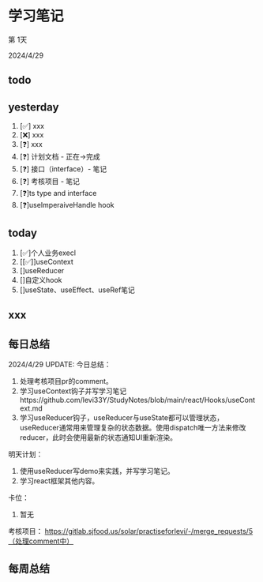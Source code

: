 # 学习笔记

第 1天

2024/4/29

## todo

## yesterday

1. [✅] xxx
2. [❌] xxx
3. [❓] xxx
4. [❓] 计划文档 - 正在->完成
5. [❓] 接口（interface）- 笔记
6. [❓] 考核项目 - 笔记
7. [❓]ts type and interface
8. [❓]useImperaiveHandle hook

## today

1. [✅]个人业务execl
2. [[✅]]useContext
3. []useReducer
4. []自定义hook
5. []useState、useEffect、useRef笔记

## xxx

## 每日总结

2024/4/29 UPDATE:
今日总结：

1. 处理考核项目pr的comment。
2. 学习useContext钩子并写学习笔记https://github.com/levi33Y/StudyNotes/blob/main/react/Hooks/useContext.md
3. 学习useReducer钩子，useReducer与useState都可以管理状态，useReducer通常用来管理复杂的状态数据。使用dispatch唯一方法来修改reducer，此时会使用最新的状态通知UI重新渲染。

明天计划：

1. 使用useReducer写demo来实践，并写学习笔记。
1. 学习react框架其他内容。

卡位：

1.  暂无

考核项目：
https://gitlab.sjfood.us/solar/practiseforlevi/-/merge_requests/5（处理comment中）

## 每周总结

